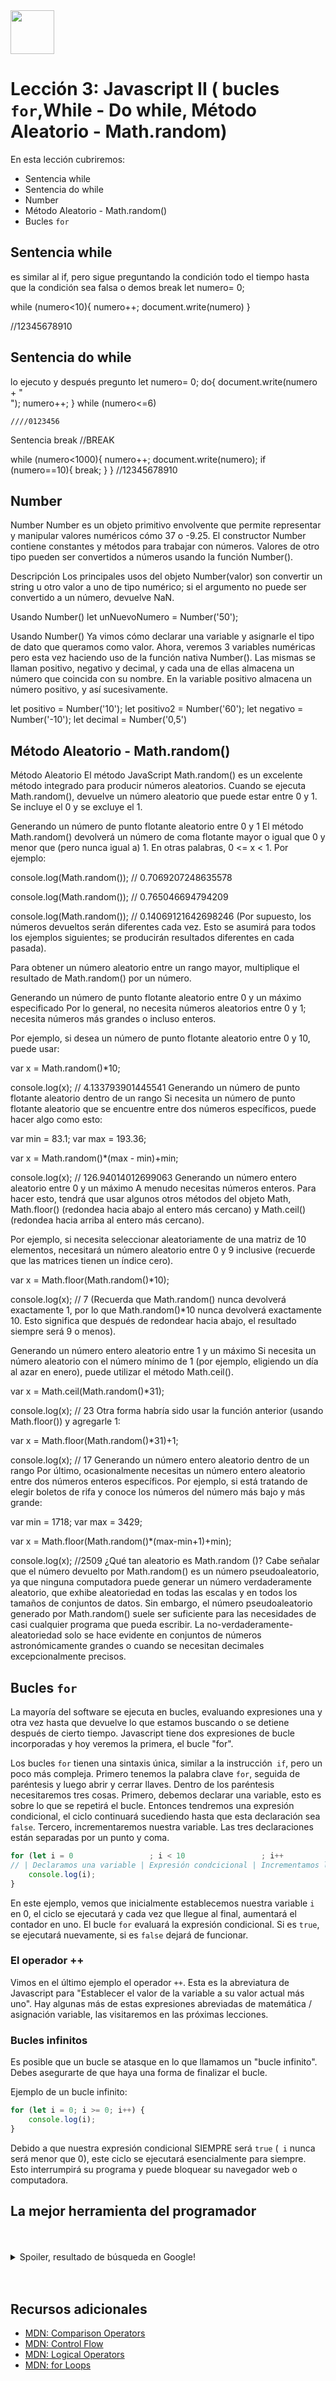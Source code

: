 <img  src='../logo.png' height='70px'>

# Lección 3: Javascript II ( bucles `for`,While - Do while, Método Aleatorio - Math.random)

En esta lección cubriremos:

* Sentencia while 
* Sentencia do while
* Number
* Método Aleatorio - Math.random()
* Bucles `for`


## Sentencia while 
es similar al if, pero sigue preguntando la condición todo el tiempo hasta que la condición sea falsa o demos break
let numero= 0;

while (numero<10){
 numero++;
 document.write(numero)
}

//12345678910


##  Sentencia do while
lo ejecuto y después pregunto
let numero= 0;
do{
    document.write(numero + "<br>");
    numero++;
    }
    while (numero<=6)
    
    ////0123456
Sentencia break
//BREAK

while (numero<1000){
    numero++;
    document.write(numero);
    if (numero==10){
        break;
    }
}
//12345678910

## Number
Number
Number es un objeto primitivo envolvente que permite representar y manipular valores numéricos cómo 37 o -9.25. El constructor Number contiene constantes y métodos para trabajar con números. Valores de otro tipo pueden ser convertidos a números usando la función Number().

Descripción
Los principales usos del objeto Number(valor) son convertir un string u otro valor a uno de tipo numérico; si el argumento no puede ser convertido a un número, devuelve NaN.

Usando Number()
let unNuevoNumero = Number('50');

Usando Number()
Ya vimos cómo declarar una variable y asignarle el tipo de dato que queramos como valor. Ahora, 
veremos 3 variables numéricas pero esta vez haciendo uso de la función nativa Number(). 
Las mismas se llaman positivo, negativo y decimal, y cada una de ellas almacena un número que coincida con su nombre. En la variable positivo almacena un número positivo, y así sucesivamente.

let positivo = Number('10');
let positivo2 = Number('60');
let negativo = Number('-10');
let decimal = Number('0,5')

## Método Aleatorio - Math.random()
Método Aleatorio
El método JavaScript Math.random() es un excelente método integrado para producir números aleatorios. Cuando se ejecuta Math.random(), devuelve un número aleatorio que puede estar entre 0 y 1. Se incluye el 0 y se excluye el 1.

Generando un número de punto flotante aleatorio entre 0 y 1
El método Math.random() devolverá un número de coma flotante mayor o igual que 0 y menor que (pero nunca igual a) 1. En otras palabras, 0 <= x < 1. Por ejemplo:

console.log(Math.random());
// 0.7069207248635578

console.log(Math.random());
// 0.765046694794209

console.log(Math.random());
// 0.14069121642698246
(Por supuesto, los números devueltos serán diferentes cada vez. Esto se asumirá para todos los ejemplos siguientes; se producirán resultados diferentes en cada pasada).

Para obtener un número aleatorio entre un rango mayor, multiplique el resultado de Math.random() por un número.

Generando un número de punto flotante aleatorio entre 0 y un máximo especificado
Por lo general, no necesita números aleatorios entre 0 y 1; necesita números más grandes o incluso enteros.

Por ejemplo, si desea un número de punto flotante aleatorio entre 0 y 10, puede usar:

var x = Math.random()*10;

console.log(x);
// 4.133793901445541
Generando un número de punto flotante aleatorio dentro de un rango
Si necesita un número de punto flotante aleatorio que se encuentre entre dos números específicos, puede hacer algo como esto:

var min = 83.1;
var max = 193.36;

var x = Math.random()*(max - min)+min;

console.log(x);
// 126.94014012699063
Generando un número entero aleatorio entre 0 y un máximo
A menudo necesitas números enteros. Para hacer esto, tendrá que usar algunos otros métodos del objeto Math, Math.floor() (redondea hacia abajo al entero más cercano) y Math.ceil() (redondea hacia arriba al entero más cercano).

Por ejemplo, si necesita seleccionar aleatoriamente de una matriz de 10 elementos, necesitará un número aleatorio entre 0 y 9 inclusive (recuerde que las matrices tienen un índice cero).

var x = Math.floor(Math.random()*10);

console.log(x);
// 7
(Recuerda que Math.random() nunca devolverá exactamente 1, por lo que Math.random()*10 nunca devolverá exactamente 10. Esto significa que después de redondear hacia abajo, el resultado siempre será 9 o menos).

Generando un número entero aleatorio entre 1 y un máximo
Si necesita un número aleatorio con el número mínimo de 1 (por ejemplo, eligiendo un día al azar en enero), puede utilizar el método Math.ceil().

var x = Math.ceil(Math.random()*31);

console.log(x);
// 23
Otra forma habría sido usar la función anterior (usando Math.floor()) y agregarle 1:

var x = Math.floor(Math.random()*31)+1;

console.log(x);
// 17
Generando un número entero aleatorio dentro de un rango
Por último, ocasionalmente necesitas un número entero aleatorio entre dos números enteros específicos. Por ejemplo, si está tratando de elegir boletos de rifa y conoce los números del número más bajo y más grande:

var min = 1718;
var max = 3429;

var x = Math.floor(Math.random()*(max-min+1)+min);

console.log(x);
//2509
¿Qué tan aleatorio es Math.random ()?
Cabe señalar que el número devuelto por Math.random() es un número pseudoaleatorio, ya que ninguna computadora puede generar un número verdaderamente aleatorio, que exhibe aleatoriedad en todas las escalas y en todos los tamaños de conjuntos de datos. Sin embargo, el número pseudoaleatorio generado por Math.random() suele ser suficiente para las necesidades de casi cualquier programa que pueda escribir. La no-verdaderamente-aleatoriedad solo se hace evidente en conjuntos de números astronómicamente grandes o cuando se necesitan decimales excepcionalmente precisos.

## Bucles `for`

La mayoría del software se ejecuta en bucles, evaluando expresiones una y otra vez hasta que devuelve lo que estamos buscando o se detiene después de cierto tiempo. Javascript tiene dos expresiones de bucle incorporadas y hoy veremos la primera, el bucle "for".

Los bucles `for` tienen una sintaxis única, similar a la instrucción` if`, pero un poco más compleja. Primero tenemos la palabra clave `for`, seguida de paréntesis y luego abrir y cerrar llaves. Dentro de los paréntesis necesitaremos tres cosas. Primero, debemos declarar una variable, esto es sobre lo que se repetirá el bucle. Entonces tendremos una expresión condicional, el ciclo continuará sucediendo hasta que esta declaración sea `false`. Tercero, incrementaremos nuestra variable. Las tres declaraciones están separadas por un punto y coma.

```javascript
for (let i = 0                 ; i < 10                 ; i++          ) {
// | Declaramos una variable | Expresión condcicional | Incrementamos la variable |
    console.log(i);
}
```

En este ejemplo, vemos que inicialmente establecemos nuestra variable `i` en 0, el ciclo se ejecutará y cada vez que llegue al final, aumentará el contador en uno. El bucle `for` evaluará la expresión condicional. Si es `true`, se ejecutará nuevamente, si es `false` dejará de funcionar.

### El operador ++

Vimos en el último ejemplo el operador `++`. Esta es la abreviatura de Javascript para "Establecer el valor de la variable a su valor actual más uno". Hay algunas más de estas expresiones abreviadas de matemática / asignación variable, las visitaremos en las próximas lecciones.

### Bucles infinitos

Es posible que un bucle se atasque en lo que llamamos un "bucle infinito". Debes asegurarte de que haya una forma de finalizar el bucle. 

Ejemplo de un bucle infinito:

```javascript
for (let i = 0; i >= 0; i++) {
    console.log(i);
}
```

Debido a que nuestra expresión condicional SIEMPRE será `true` (` i` nunca será menor que 0), este ciclo se ejecutará esencialmente para siempre. Esto interrumpirá su programa y puede bloquear su navegador web o computadora.


## La mejor herramienta del programador


<br>
<br>
<details>
    <summary>Spoiler, resultado de búsqueda en Google!</summary>
    <a href="https://developer.mozilla.org/es/docs/Web/JavaScript/Reference/Statements/switch">MDN : Switch</a>
    <br>
    <a href="https://developer.mozilla.org/es/docs/Web/JavaScript/Reference/Statements/do...while">MDN : Do While</a>
</details>
<br>
<br>



## Recursos adicionales

* [MDN: Comparison Operators](https://developer.mozilla.org/en-US/docs/Web/JavaScript/Reference/Operators/Comparison_Operators)
* [MDN: Control Flow](https://developer.mozilla.org/en-US/docs/Web/JavaScript/Reference/Statements/if...else)
* [MDN: Logical Operators](https://developer.mozilla.org/en-US/docs/Web/JavaScript/Reference/Operators/Logical_Operators)
* [MDN: for Loops](https://developer.mozilla.org/en-US/docs/Web/JavaScript/Reference/Statements/for)
